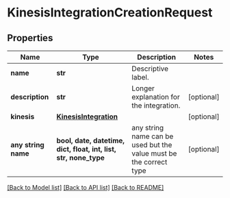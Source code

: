 # KinesisIntegrationCreationRequest


## Properties
Name | Type | Description | Notes
------------ | ------------- | ------------- | -------------
**name** | **str** | Descriptive label. | 
**description** | **str** | Longer explanation for the integration. | [optional] 
**kinesis** | [**KinesisIntegration**](KinesisIntegration.md) |  | [optional] 
**any string name** | **bool, date, datetime, dict, float, int, list, str, none_type** | any string name can be used but the value must be the correct type | [optional]

[[Back to Model list]](../README.md#documentation-for-models) [[Back to API list]](../README.md#documentation-for-api-endpoints) [[Back to README]](../README.md)


